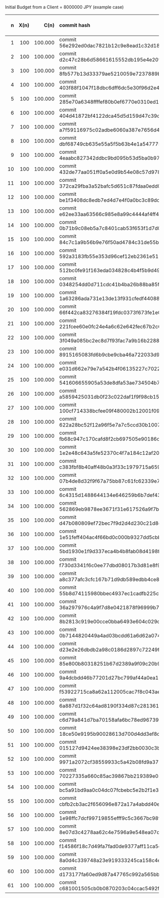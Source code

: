Initial Budget from a Client = 8000000 JPY (example case)

| n | X(n) | C(n) | commit hash | balance (MAK) | Client's Budget (JPY) |
|---:|---:|---:|:---| ---:|---:|
| 1 | 100 | 100.000 | commit 56e292ed0dac7821b12c9e8ead1c32d189ab47aa | 100 | 7999900|
| 2 | 100 | 100.000 | commit d2c47c28b6d58661615552db195e4e20f85c6f24 | 200 | 7999800|
| 3 | 100 | 100.000 | commit 8fb577b13d33379ae5210059e7237889b1030940 | 300 | 7999700|
| 4 | 100 | 100.000 | commit 403f88f1047f18dbc6dff6dc5e30f96d2e47a16d | 400 | 7999600|
| 5 | 100 | 100.000 | commit 285e70a6348ffffef80b0ef6770e0310ed1db47e | 500 | 7999500|
| 6 | 100 | 100.000 | commit 404d41872bf4122dca45d5d159d47c39d6a71490 | 600 | 7999400|
| 7 | 100 | 100.000 | commit a7f59116975c02adbe6060a387e7656d4c147942 | 700 | 7999300|
| 8 | 100 | 100.000 | commit dbf68749cb635e55a5f5b63b4e1a5477752ea886 | 800 | 7999200|
| 9 | 100 | 100.000 | commit 4eaabc827342ddbc9bd095b53d5ba0b97e3c3a86 | 900 | 7999100|
| 10 | 100 | 100.000 | commit 432de77aa051ff0a5e0d9b54e08c57d9787b6729 | 1000 | 7999000|
| 11 | 100 | 100.000 | commit 372ca29fba3a52bafc5d651c87fdaa0edd09ee0b | 1100 | 7998900|
| 12 | 100 | 100.000 | commit be1f3408dc8edb7ed4d7e4f0a0bc3c89dc70ecd7 | 1200 | 7998800|
| 13 | 100 | 100.000 | commit e62ee33aa63566c985e8a99c4444af4ff4555e43 | 1300 | 7998700|
| 14 | 100 | 100.000 | commit 0b71b9c08eb5a7c8401cab53f653f1d7d0a0d234 | 1400 | 7998600|
| 15 | 100 | 100.000 | commit 84c7c1a9b56b9e76f50ad4784c31de55bf95152c | 1500 | 7998500|
| 16 | 100 | 100.000 | commit 592a3183fb55e353d96cef12eb2361e51123c85d | 1600 | 7998400|
| 17 | 100 | 100.000 | commit 512bc0fe91f163eda034828c4b4f5b9d49a5fbd6 | 1700 | 7998300|
| 18 | 100 | 100.000 | commit 0348254dd0d711cdc41b4ba26b88ba85fe0a8940 | 1800 | 7998200|
| 19 | 100 | 100.000 | commit 1a63286ada731e13de13f931cfedf44088bfe997 | 1900 | 7998100|
| 20 | 100 | 100.000 | commit 66f442ca83276384f19fdc0373f673fe1e036983 | 2000 | 7998000|
| 21 | 100 | 100.000 | commit 221fcee60e0fc24e4a6c62e642fec67b2c6ed01c | 2100 | 7997900|
| 22 | 100 | 100.000 | commit 3f049a085bc2ec8d7f93fac7a9b16b22884e5a4c | 2200 | 7997800|
| 23 | 100 | 100.000 | commit 8915165083fd6b9cbe9cba46a722033d9d43f5ee | 2300 | 7997700|
| 24 | 100 | 100.000 | commit e031d662e79e7a542b4f06135227c7022ef23c05 | 2400 | 7997600|
| 25 | 100 | 100.000 | commit 541606655905a53de8dfa53ae734504b79a5e02e | 2500 | 7997500|
| 26 | 100 | 100.000 | commit a5859425031db0f23c022daf1f9f98cb15cb5a56 | 2600 | 7997400|
| 27 | 100 | 100.000 | commit 100cf714338bcfee09f480002b12001f09cd70cb | 2700 | 7997300|
| 28 | 100 | 100.000 | commit 622a28bc52f12a96f5e7a7c5ccd30b10070d18ce | 2800 | 7997200|
| 29 | 100 | 100.000 | commit fb68c947c170cafd8f2cb697505e90186c850c51 | 2900 | 7997100|
| 30 | 100 | 100.000 | commit 1e2e48c643a5fe52370c4f7a184c12af2014aa33 | 3000 | 7997000|
| 31 | 100 | 100.000 | commit c383fbf8b40aff48b0a3f33c1979715a6599257e | 3100 | 7996900|
| 32 | 100 | 100.000 | commit 07b4de8d32f9f67a75bb87c61fc62339e710f719 | 3200 | 7996800|
| 33 | 100 | 100.000 | commit 6c4315d1488644134e646259b6b7def435dccd4d | 3300 | 7996700|
| 34 | 100 | 100.000 | commit 562869eb9878ee3671f31e617526a9f7b4fb53ed | 3400 | 7996600|
| 35 | 100 | 100.000 | commit d47b080809ef72bec7f9d2d4d230c21d8ea4130d | 3500 | 7996500|
| 36 | 100 | 100.000 | commit 1e51feff404ac4f66bd0c000b9327dd5cbba23de | 3600 | 7996400|
| 37 | 100 | 100.000 | commit 5bd1930e1f9d337eca4b4b8fab08d4198fa92726 | 3700 | 7996300|
| 38 | 100 | 100.000 | commit f730d3341f6c0ee77dbd08017b3d81e8f967c46e | 3800 | 7996200|
| 39 | 100 | 100.000 | commit a8c377afc3cfc167b71d9db589edbb4ce8d2c56b | 3900 | 7996100|
| 40 | 100 | 100.000 | commit 55b8d74115980bbec4937ec1cadfb225c7a0ffc7 | 4000 | 7996000|
| 41 | 100 | 100.000 | commit 36a297976c4a9f7d8e0421878f96999b743b2238 | 4100 | 7995900|
| 42 | 100 | 100.000 | commit 8b2813c919e00cce0bba6493e604c029d232ab2a | 4200 | 7995800|
| 43 | 100 | 100.000 | commit 0b7144820449a4ad03bcdd61a6d62a074aef1a05 | 4300 | 7995700|
| 44 | 100 | 100.000 | commit d23e2e26dbdb2a98c0186d2897c72249fc26a260 | 4400 | 7995600|
| 45 | 100 | 100.000 | commit 85e800b80318251b67d2389a9f09c20b92149948 | 4500 | 7995500|
| 46 | 100 | 100.000 | commit 9a4dcbdd46b77201d27bc799af44a0ea13edfe54 | 4600 | 7995400|
| 47 | 100 | 100.000 | commit f53922715ca8a62a112005cac7f8c043aea06be1 | 4700 | 7995300|
| 48 | 100 | 100.000 | commit 6a887d1f32c64ad8190f334d87c2813616a5ab6a | 4800 | 7995200|
| 49 | 100 | 100.000 | commit c6d79a841d7ba70158afa6bc78ed96739de69fa0 | 4900 | 7995100|
| 50 | 100 | 100.000 | commit 18ce50e9195b90028613d700d4dd3ef8d341fb55 | 5000 | 7995000|
| 51 | 100 | 100.000 | commit 015127d9424ee38398e23df2bb0030c3b0e79250 | 5100 | 7994900|
| 52 | 100 | 100.000 | commit 9971a2072cf38559933c5a42b08fd9a37b63162c | 5200 | 7994800|
| 53 | 100 | 100.000 | commit 70227335a660c85ac39867bb219389e036f4e31c | 5300 | 7994700|
| 54 | 100 | 100.000 | commit bc5a91bd9aa0c04dc07fcbebc5e2b2f1e3522ad8 | 5400 | 7994600|
| 55 | 100 | 100.000 | commit cbfb2cb3ac2f656096e872a17a4abdd40e56fed7 | 5500 | 7994500|
| 56 | 100 | 100.000 | commit 1e98ffc7dcf99719855efff9c5c3667bc98f658f | 5600 | 7994400|
| 57 | 100 | 100.000 | commit 8e07d3c4278aa62c4e7596a9e548ea07d5461056 | 5700 | 7994300|
| 58 | 100 | 100.000 | commit f14586f18c7d49fa7fad0de9377aff11ca5cb16e | 5800 | 7994200|
| 59 | 100 | 100.000 | commit 8a0d4c339748a23e919333245ca158c4e45f6e2f | 5900 | 7994100|
| 60 | 100 | 100.000 | commit d173177fa60ed9d87a47765c992a565bbf1aea6f | 6000 | 7994000|
| 61 | 100 | 100.000 | commit c681001505cb0b0870203c04ccac5492f455bc30 | 6100 | 7993900|

